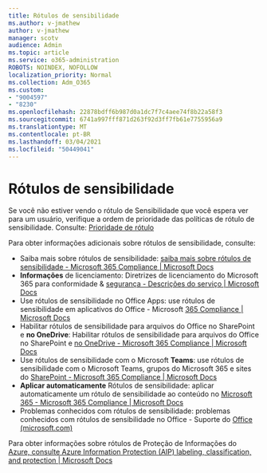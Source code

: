 ```yaml
---
title: Rótulos de sensibilidade
ms.author: v-jmathew
author: v-jmathew
manager: scotv
audience: Admin
ms.topic: article
ms.service: o365-administration
ROBOTS: NOINDEX, NOFOLLOW
localization_priority: Normal
ms.collection: Adm_O365
ms.custom:
- "9004597"
- "8230"
ms.openlocfilehash: 22878bdff6b987d0a1dc7f7c4aee74f8b22a58f3
ms.sourcegitcommit: 6741a997fff871d263f92d3ff7fb61e7755956a9
ms.translationtype: MT
ms.contentlocale: pt-BR
ms.lasthandoff: 03/04/2021
ms.locfileid: "50449041"
---
```

# <a name="sensitivity-labels"></a>Rótulos de sensibilidade

Se você não estiver vendo o rótulo de Sensibilidade que você espera ver para um usuário, verifique a ordem de prioridade das políticas de rótulo de sensibilidade. Consulte: [Prioridade de rótulo](https://docs.microsoft.com/microsoft-365/compliance/sensitivity-labels)

Para obter informações adicionais sobre rótulos de sensibilidade, consulte:

- Saiba mais sobre rótulos de sensibilidade: [saiba mais sobre rótulos de sensibilidade - Microsoft 365 Compliance | Microsoft Docs](https://docs.microsoft.com/microsoft-365/compliance/sensitivity-labels)
- **Informações** de licenciamento: Diretrizes de licenciamento do Microsoft 365 para conformidade & [segurança - Descrições do serviço | Microsoft Docs](https://docs.microsoft.com/office365/servicedescriptions/microsoft-365-service-descriptions/microsoft-365-tenantlevel-services-licensing-guidance/microsoft-365-security-compliance-licensing-guidance#information-protection)
- Use rótulos de sensibilidade no Office Apps: use rótulos de sensibilidade em aplicativos do Office - Microsoft [365 Compliance | Microsoft Docs](https://docs.microsoft.com/microsoft-365/compliance/sensitivity-labels-office-apps)
- Habilitar rótulos de sensibilidade para arquivos do Office no SharePoint e **no OneDrive**: Habilitar rótulos de sensibilidade para arquivos do Office no SharePoint e [no OneDrive - Microsoft 365 Compliance | Microsoft Docs](https://docs.microsoft.com/microsoft-365/compliance/sensitivity-labels-sharepoint-onedrive-files)
- Use rótulos de sensibilidade com o Microsoft **Teams**: use rótulos de sensibilidade com o Microsoft Teams, grupos do Microsoft 365 e sites do [SharePoint - Microsoft 365 Compliance | Microsoft Docs](https://docs.microsoft.com/microsoft-365/compliance/sensitivity-labels-teams-groups-sites)
- **Aplicar automaticamente** Rótulos de sensibilidade: aplicar automaticamente um rótulo de sensibilidade ao conteúdo no [Microsoft 365 - Microsoft 365 Compliance | Microsoft Docs](https://docs.microsoft.com/microsoft-365/compliance/apply-sensitivity-label-automatically)
- Problemas conhecidos com rótulos de sensibilidade: problemas conhecidos com rótulos de sensibilidade no Office - Suporte do [Office (microsoft.com)](https://support.microsoft.com/office/known-issues-with-sensitivity-labels-in-office-b169d687-2bbd-4e21-a440-7da1b2743edc)

Para obter informações sobre rótulos de Proteção de Informações do [Azure, consulte Azure Information Protection (AIP) labeling, classification, and protection | Microsoft Docs](https://docs.microsoft.com/azure/information-protection/aip-classification-and-protection)
